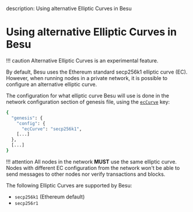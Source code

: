 description: Using alternative Elliptic Curves in Besu
<!--- END of page meta data -->

# Using alternative Elliptic Curves in Besu

!!! caution
    Alternative Elliptic Curves is an experimental feature.

By default, Besu uses the Ethereum standard secp256k1 elliptic curve (EC).
However, when running nodes in a private network, it is possible to configure an alternative elliptic curve.

The configuration for what elliptic curve Besu will use is done in the network configuration section of genesis file, using the [`ecCurve`](Config-Items.md#Configuration_Items) key:

```bash
{
  "genesis": {
    "config": {
      "ecCurve": "secp256k1",
    [...]
  },
  [...]
}
```

!!! attention
    All nodes in the network **MUST** use the same elliptic curve. Nodes with different EC configuration from the network won't be able to send messages to other nodes nor verify transactions and blocks.

The following Elliptic Curves are supported by Besu:

- `secp256k1` (Ethereum default)
- `secp256r1`
